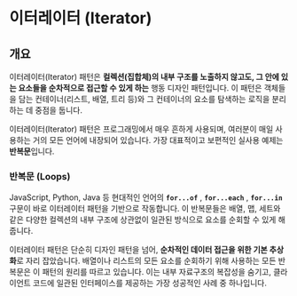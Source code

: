 # 이터레이터 (Iterator)

## 개요

이터레이터(Iterator) 패턴은 **컬렉션(집합체)의 내부 구조를 노출하지 않고도, 그 안에 있는 요소들을 순차적으로 접근할 수 있게 하는** 행동 디자인 패턴입니다. 이 패턴은 객체들을 담는 컨테이너(리스트, 배열, 트리 등)와 그 컨테이너의 요소를 탐색하는 로직을 분리하는 데 중점을 둡니다.

이터레이터(Iterator) 패턴은 프로그래밍에서 매우 흔하게 사용되며, 여러분이 매일 사용하는 거의 모든 언어에 내장되어 있습니다. 가장 대표적이고 보편적인 실사용 예제는 **반복문**입니다.

### 반복문 (Loops)

JavaScript, Python, Java 등 현대적인 언어의 **`for...of`** , **`for...each`** , **`for...in`** 구문이 바로 이터레이터 패턴을 기반으로 작동합니다. 이 반복문들은 배열, 맵, 세트와 같은 다양한 컬렉션의 내부 구조에 상관없이 일관된 방식으로 요소를 순회할 수 있게 해줍니다.

이터레이터 패턴은 단순히 디자인 패턴을 넘어, **순차적인 데이터 접근을 위한 기본 추상화**로 자리 잡았습니다. 배열이나 리스트의 모든 요소를 순회하기 위해 사용하는 모든 반복문은 이 패턴의 원리를 따르고 있습니다. 이는 내부 자료구조의 복잡성을 숨기고, 클라이언트 코드에 일관된 인터페이스를 제공하는 가장 성공적인 사례 중 하나입니다.
